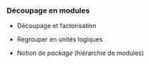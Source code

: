 ### Découpage en modules

* Découpage et factorisation
* Regrouper en unités logiques

* Notion de _package_ (hiérarchie de modules)
